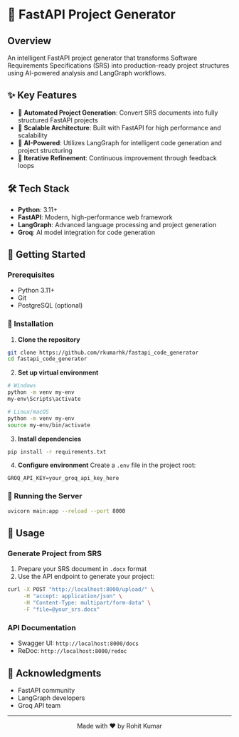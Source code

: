# 🚀 FastAPI Project Generator

## Overview
An intelligent FastAPI project generator that transforms Software Requirements Specifications (SRS) into production-ready project structures using AI-powered analysis and LangGraph workflows.

## ✨ Key Features
- 📄 **Automated Project Generation**: Convert SRS documents into fully structured FastAPI projects
- 🎯 **Scalable Architecture**: Built with FastAPI for high performance and scalability
- 🧠 **AI-Powered**: Utilizes LangGraph for intelligent code generation and project structuring
- 🔄 **Iterative Refinement**: Continuous improvement through feedback loops

## 🛠 Tech Stack
- **Python**: 3.11+
- **FastAPI**: Modern, high-performance web framework
- **LangGraph**: Advanced language processing and project generation
- **Groq**: AI model integration for code generation

## 🚦 Getting Started

### Prerequisites
- Python 3.11+
- Git
- PostgreSQL (optional)

### 🔧 Installation

1. **Clone the repository**
```bash
git clone https://github.com/rkumarhk/fastapi_code_generator
cd fastapi_code_generator
```

2. **Set up virtual environment**
```bash
# Windows
python -m venv my-env
my-env\Scripts\activate

# Linux/macOS
python -m venv my-env
source my-env/bin/activate
```

3. **Install dependencies**
```bash
pip install -r requirements.txt
```

4. **Configure environment**
Create a `.env` file in the project root:
```env
GROQ_API_KEY=your_groq_api_key_here
```

### 🚀 Running the Server
```bash
uvicorn main:app --reload --port 8000
```

## 📖 Usage

### Generate Project from SRS
1. Prepare your SRS document in `.docx` format
2. Use the API endpoint to generate your project:
```bash
curl -X POST "http://localhost:8000/upload/" \
     -H "accept: application/json" \
     -H "Content-Type: multipart/form-data" \
     -F "file=@your_srs.docx"
```

### API Documentation
- Swagger UI: `http://localhost:8000/docs`
- ReDoc: `http://localhost:8000/redoc`

## 🙏 Acknowledgments
- FastAPI community
- LangGraph developers
- Groq API team

---
<div align="center">
Made with ❤️ by Rohit Kumar
</div>
